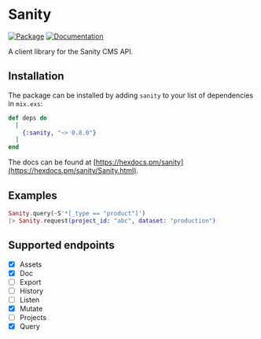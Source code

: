 # Sanity

[![Package](https://img.shields.io/badge/-Package-important)](https://hex.pm/packages/sanity) [![Documentation](https://img.shields.io/badge/-Documentation-blueviolet)](https://hexdocs.pm/sanity)

A client library for the Sanity CMS API.

## Installation

The package can be installed by adding `sanity` to your list of dependencies in `mix.exs`:

```elixir
def deps do
  [
    {:sanity, "~> 0.8.0"}
  ]
end
```

The docs can be found at [https://hexdocs.pm/sanity](https://hexdocs.pm/sanity/Sanity.html).

## Examples

```elixir
Sanity.query(~S'*[_type == "product"]')
|> Sanity.request(project_id: "abc", dataset: "production")
```

## Supported endpoints

- [x] Assets
- [x] Doc
- [ ] Export
- [ ] History
- [ ] Listen
- [x] Mutate
- [ ] Projects
- [x] Query
